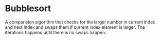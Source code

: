 # Bubblesort

A comparision algorithm that checks for the larger number in current index and next Index and swaps them if current index element is larger.
The iterations happens until there is no swaps happen.